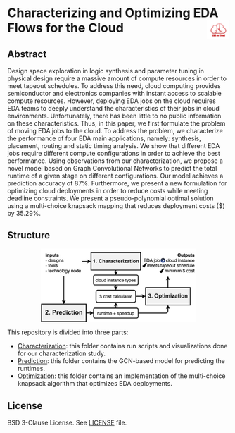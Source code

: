 # Characterizing and Optimizing EDA Flows for the Cloud <img align="right" width="10%" src="doc/img/eda-on-cloud.jpg">

## Abstract

Design space exploration in logic synthesis and parameter tuning in physical design require a massive amount of compute resources in order to meet tapeout schedules. To address this need, cloud computing provides semiconductor and electronics companies with instant access to scalable compute resources. However, deploying EDA jobs on the cloud requires EDA teams to deeply understand the characteristics of their jobs in cloud environments. Unfortunately, there has been little to no public information on these characteristics. Thus, in this paper, we first formulate the problem of moving EDA jobs to the cloud. To address the problem, we characterize the performance of four EDA main applications, namely: synthesis, placement, routing and static timing analysis. We show that different EDA jobs require different compute configurations in order to achieve the best performance. Using observations from our characterization, we propose a novel model based on Graph Convolutional Networks to predict the total runtime of a given stage on different configurations. Our model achieves a prediction accuracy of 87%. Furthermore, we present a new formulation for optimizing cloud deployments in order to reduce costs while meeting deadline constraints. We present a pseudo-polynomial optimal solution using a multi-choice knapsack mapping that reduces deployment costs ($) by 35.29%. 


## Structure

<img src="doc/img/eda-on-cloud-structure.jpg" width="70%" style="display: block;  margin: 0 auto;">

This repository is divided into three parts:

* [Characterization](1_characterization): this folder contains run scripts and visualizations done for our characterization study.
* [Prediction](2_prediction): this folder contains the GCN-based model for predicting the runtimes.
* [Optimization](3_optimization): this folder contains an implementation of the multi-choice knapsack algorithm that optimizes EDA deployments.

## License
BSD 3-Clause License. See [LICENSE](LICENSE) file.
